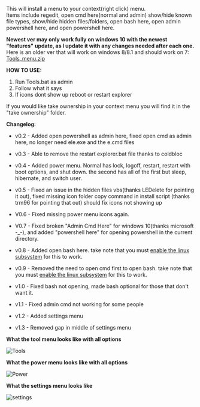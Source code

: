 This will install a menu to your context(right click) menu.  
Items include regedit, open cmd here(normal and admin) show/hide known file types, show/hide hidden files/folders, open bash here, open admin powershell here, and open powershell here.

**Newest ver may only work fully on windows 10 with the newest "features" update, as I update it with any changes needed after each one.**
Here is an older ver that will work on windows 8/8.1 and should work on 7: [Tools_menu.zip](https://cdn.discordapp.com/attachments/246402376099954689/288882232892981249/Tools_Menu.zip)


**HOW TO USE:**

1. Run Tools.bat as admin
2. Follow what it says
3. If icons dont show up reboot or restart explorer


If you would like take ownership in your context menu you will find it in the "take ownership" folder. 



**Changelog:**

- v0.2 - Added open powershell as admin here, fixed open cmd as admin here, no longer need ele.exe and the e.cmd files

- v0.3 - Able to remove the restart explorer.bat file thanks to coldbloc

- v0.4 - Added power menu. Normal has lock, logoff, restart, restart with boot options, and shut down. the second has all of the first but sleep, hibernate, and switch user.

- v0.5 - Fixed an issue in the hidden files vbs(thanks LEDelete for pointing it out), fixed missing icon folder copy command in install script (thanks trm96 for pointing that out) should fix icons not showing up

- V0.6 - Fixed missing power menu icons again.

- V0.7 - Fixed broken "Admin Cmd Here" for windows 10(thanks microsoft -_-), and added  "powershell here" for opening powershell in the current directory.

- v0.8 - Added open bash here. take note that you must [enable the linux subsystem](https://msdn.microsoft.com/en-us/commandline/wsl/install_guide) for this to work.

- v0.9 - Removed the need to open cmd first to open bash. take note that you must [enable the linux subsystem](https://msdn.microsoft.com/en-us/commandline/wsl/install_guide) for this to work.

- v1.0 - Fixed bash not opening, made bash optional for those that don't want it.

- v1.1 - Fixed admin cmd not working for some people

- v1.2 - Added settings menu

- v1.3 - Removed gap in middle of settings menu

**What the tool menu looks like with all options**


![Tools](https://i.imgur.com/YJcfjSb.png)


**What the power menu looks like with all options**


![Power](http://i.imgur.com/d7gK35h.png)

**What the settings menu looks like**

![settings](https://i.imgur.com/NTJnV2Z.png)